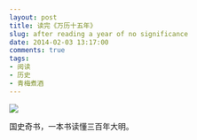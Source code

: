 ```yaml
---
layout: post
title: 读完《万历十五年》
slug: after reading a year of no significance
date: 2014-02-03 13:17:00
comments: true
tags:
- 阅读
- 历史
- 青梅煮酒
---
```


![](http://pic.yupoo.com/leninlee/DvE1PYrK/medish.jpg)

国史奇书，一本书读懂三百年大明。
